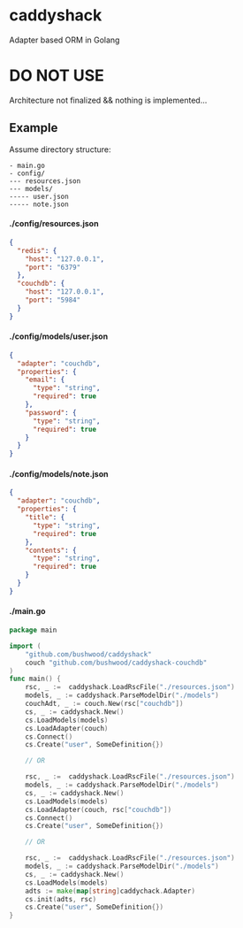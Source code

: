 # caddyshack

Adapter based ORM in Golang

# DO NOT USE

Architecture not finalized && nothing is implemented...

## Example

Assume directory structure:

```
- main.go
- config/
--- resources.json
--- models/
----- user.json
----- note.json
```

#### ./config/resources.json

```json
{
  "redis": {
    "host": "127.0.0.1",
    "port": "6379"
  },
  "couchdb": {
    "host": "127.0.0.1",
    "port": "5984"
  }
}
```

#### ./config/models/user.json

```json
{
  "adapter": "couchdb",
  "properties": {
    "email": {
      "type": "string",
      "required": true
    },
    "password": {
      "type": "string",
      "required": true
    }
  }
}
```

#### ./config/models/note.json

```json
{
  "adapter": "couchdb",
  "properties": {
    "title": {
      "type": "string",
      "required": true
    },
    "contents": {
      "type": "string",
      "required": true
    }
  }
}
```

#### ./main.go

```go
package main

import (
    "github.com/bushwood/caddyshack"
  	couch "github.com/bushwood/caddyshack-couchdb"
)
func main() {
    rsc, _ :=  caddyshack.LoadRscFile("./resources.json")
    models, _ := caddyshack.ParseModelDir("./models")
    couchAdt, _ := couch.New(rsc["couchdb"])
    cs, _ := caddyshack.New()
    cs.LoadModels(models)
    cs.LoadAdapter(couch)
    cs.Connect()
    cs.Create("user", SomeDefinition{})

    // OR

    rsc, _ :=  caddyshack.LoadRscFile("./resources.json")
    models, _ := caddyshack.ParseModelDir("./models")
    cs, _ := caddyshack.New()
    cs.LoadModels(models)
    cs.LoadAdapter(couch, rsc["couchdb"])
    cs.Connect()
    cs.Create("user", SomeDefinition{})

    // OR

    rsc, _ :=  caddyshack.LoadRscFile("./resources.json")
    models, _ := caddyshack.ParseModelDir("./models")
    cs, _ := caddyshack.New()
    cs.LoadModels(models)
    adts := make(map[string]caddychack.Adapter)
    cs.init(adts, rsc)
    cs.Create("user", SomeDefinition{})
}
```
